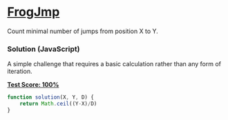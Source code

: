 # [FrogJmp](https://codility.com/programmers/lessons/3-time_complexity/)
Count minimal number of jumps from position X to Y.

### Solution (JavaScript)
A simple challenge that requires a basic calculation rather than any form of iteration.

__[Test Score: 100%](https://codility.com/demo/results/trainingMHVCPG-CKS/)__

```js
function solution(X, Y, D) {
    return Math.ceil((Y-X)/D)
}
```
